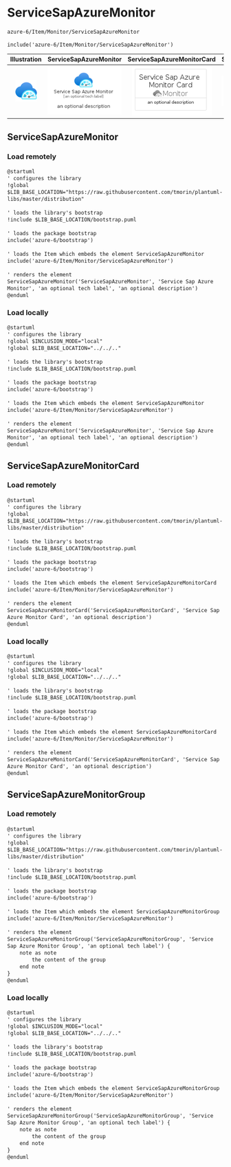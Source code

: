 # ServiceSapAzureMonitor


```text
azure-6/Item/Monitor/ServiceSapAzureMonitor
```

```text
include('azure-6/Item/Monitor/ServiceSapAzureMonitor')
```



| Illustration | ServiceSapAzureMonitor | ServiceSapAzureMonitorCard | ServiceSapAzureMonitorGroup |
| :---: | :---: | :---: | :---: |
| ![illustration for Illustration](../../../azure-6/Item/Monitor/ServiceSapAzureMonitor.png) | ![illustration for ServiceSapAzureMonitor](../../../azure-6/Item/Monitor/ServiceSapAzureMonitor.Local.png) | ![illustration for ServiceSapAzureMonitorCard](../../../azure-6/Item/Monitor/ServiceSapAzureMonitorCard.Local.png) | ![illustration for ServiceSapAzureMonitorGroup](../../../azure-6/Item/Monitor/ServiceSapAzureMonitorGroup.Local.png) |




## ServiceSapAzureMonitor

### Load remotely
```plantuml
@startuml
' configures the library
!global $LIB_BASE_LOCATION="https://raw.githubusercontent.com/tmorin/plantuml-libs/master/distribution"

' loads the library's bootstrap
!include $LIB_BASE_LOCATION/bootstrap.puml

' loads the package bootstrap
include('azure-6/bootstrap')

' loads the Item which embeds the element ServiceSapAzureMonitor
include('azure-6/Item/Monitor/ServiceSapAzureMonitor')

' renders the element
ServiceSapAzureMonitor('ServiceSapAzureMonitor', 'Service Sap Azure Monitor', 'an optional tech label', 'an optional description')
@enduml
```

### Load locally
```plantuml
@startuml
' configures the library
!global $INCLUSION_MODE="local"
!global $LIB_BASE_LOCATION="../../.."

' loads the library's bootstrap
!include $LIB_BASE_LOCATION/bootstrap.puml

' loads the package bootstrap
include('azure-6/bootstrap')

' loads the Item which embeds the element ServiceSapAzureMonitor
include('azure-6/Item/Monitor/ServiceSapAzureMonitor')

' renders the element
ServiceSapAzureMonitor('ServiceSapAzureMonitor', 'Service Sap Azure Monitor', 'an optional tech label', 'an optional description')
@enduml
```

## ServiceSapAzureMonitorCard

### Load remotely
```plantuml
@startuml
' configures the library
!global $LIB_BASE_LOCATION="https://raw.githubusercontent.com/tmorin/plantuml-libs/master/distribution"

' loads the library's bootstrap
!include $LIB_BASE_LOCATION/bootstrap.puml

' loads the package bootstrap
include('azure-6/bootstrap')

' loads the Item which embeds the element ServiceSapAzureMonitorCard
include('azure-6/Item/Monitor/ServiceSapAzureMonitor')

' renders the element
ServiceSapAzureMonitorCard('ServiceSapAzureMonitorCard', 'Service Sap Azure Monitor Card', 'an optional description')
@enduml
```

### Load locally
```plantuml
@startuml
' configures the library
!global $INCLUSION_MODE="local"
!global $LIB_BASE_LOCATION="../../.."

' loads the library's bootstrap
!include $LIB_BASE_LOCATION/bootstrap.puml

' loads the package bootstrap
include('azure-6/bootstrap')

' loads the Item which embeds the element ServiceSapAzureMonitorCard
include('azure-6/Item/Monitor/ServiceSapAzureMonitor')

' renders the element
ServiceSapAzureMonitorCard('ServiceSapAzureMonitorCard', 'Service Sap Azure Monitor Card', 'an optional description')
@enduml
```

## ServiceSapAzureMonitorGroup

### Load remotely
```plantuml
@startuml
' configures the library
!global $LIB_BASE_LOCATION="https://raw.githubusercontent.com/tmorin/plantuml-libs/master/distribution"

' loads the library's bootstrap
!include $LIB_BASE_LOCATION/bootstrap.puml

' loads the package bootstrap
include('azure-6/bootstrap')

' loads the Item which embeds the element ServiceSapAzureMonitorGroup
include('azure-6/Item/Monitor/ServiceSapAzureMonitor')

' renders the element
ServiceSapAzureMonitorGroup('ServiceSapAzureMonitorGroup', 'Service Sap Azure Monitor Group', 'an optional tech label') {
    note as note
        the content of the group
    end note
}
@enduml
```

### Load locally
```plantuml
@startuml
' configures the library
!global $INCLUSION_MODE="local"
!global $LIB_BASE_LOCATION="../../.."

' loads the library's bootstrap
!include $LIB_BASE_LOCATION/bootstrap.puml

' loads the package bootstrap
include('azure-6/bootstrap')

' loads the Item which embeds the element ServiceSapAzureMonitorGroup
include('azure-6/Item/Monitor/ServiceSapAzureMonitor')

' renders the element
ServiceSapAzureMonitorGroup('ServiceSapAzureMonitorGroup', 'Service Sap Azure Monitor Group', 'an optional tech label') {
    note as note
        the content of the group
    end note
}
@enduml
```

